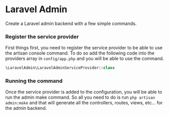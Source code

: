 # Laravel Admin
Create a Laravel admin backend with a few simple commands.

### Register the service provider
First things first, you need to register the service provider to be able to use the artisan console command.
To do so add the following code into the providers array in `config/app.php` and you will be able to use 
the command.

```php
\LaravelAdmin\LaravelAdminServiceProvider::class
```

### Running the command
Once the service provider is added to the configuration, you will be able to run the admin make command. So all
you need to do is run `php artisan admin:make` and that will generate all the controllers, routes, views, etc...
for the admin backend.